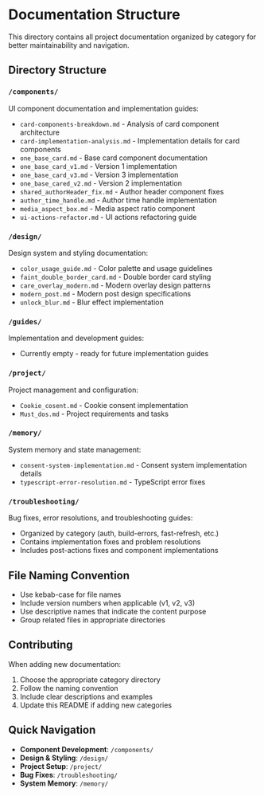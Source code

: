 # Documentation Structure

This directory contains all project documentation organized by category for better maintainability and navigation.

## Directory Structure

### `/components/`
UI component documentation and implementation guides:
- `card-components-breakdown.md` - Analysis of card component architecture
- `card-implementation-analysis.md` - Implementation details for card components
- `one_base_card.md` - Base card component documentation
- `one_base_card_v1.md` - Version 1 implementation
- `one_base_card_v3.md` - Version 3 implementation
- `one_base_cared_v2.md` - Version 2 implementation
- `shared_authorHeader_fix.md` - Author header component fixes
- `author_time_handle.md` - Author time handle implementation
- `media_aspect_box.md` - Media aspect ratio component
- `ui-actions-refactor.md` - UI actions refactoring guide

### `/design/`
Design system and styling documentation:
- `color_usage_guide.md` - Color palette and usage guidelines
- `faint_double_border_card.md` - Double border card styling
- `care_overlay_modern.md` - Modern overlay design patterns
- `modern_post.md` - Modern post design specifications
- `unlock_blur.md` - Blur effect implementation

### `/guides/`
Implementation and development guides:
- Currently empty - ready for future implementation guides

### `/project/`
Project management and configuration:
- `Cookie_cosent.md` - Cookie consent implementation
- `Must_dos.md` - Project requirements and tasks

### `/memory/`
System memory and state management:
- `consent-system-implementation.md` - Consent system implementation details
- `typescript-error-resolution.md` - TypeScript error fixes

### `/troubleshooting/`
Bug fixes, error resolutions, and troubleshooting guides:
- Organized by category (auth, build-errors, fast-refresh, etc.)
- Contains implementation fixes and problem resolutions
- Includes post-actions fixes and component implementations

## File Naming Convention

- Use kebab-case for file names
- Include version numbers when applicable (v1, v2, v3)
- Use descriptive names that indicate the content purpose
- Group related files in appropriate directories

## Contributing

When adding new documentation:
1. Choose the appropriate category directory
2. Follow the naming convention
3. Include clear descriptions and examples
4. Update this README if adding new categories

## Quick Navigation

- **Component Development**: `/components/`
- **Design & Styling**: `/design/`
- **Project Setup**: `/project/`
- **Bug Fixes**: `/troubleshooting/`
- **System Memory**: `/memory/`